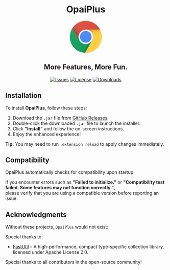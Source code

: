 <div align="center">

# OpaiPlus

<p>
   <!--suppress CheckImageSize -->
   <img src="./google-chrome-logo.png" alt="Project Mascot" width="100">
</p>

## More Features, More Fun.

[![Issues](https://img.shields.io/github/issues/opai-client/OpaiPlus?style=flat)](https://github.com/opai-client/OpaiPlus/issues)
[![License](https://img.shields.io/badge/license-All_rights_reserved-blue)](./LICENSE)
[![Downloads](https://img.shields.io/github/downloads/opai-client/OpaiPlus/total?label=Downloads&style=flat-square)](https://github.com/opai-client/OpaiPlus/releases)

</div>


## Installation

To install **OpaiPlus**, follow these steps:

1. Download the `.jar` file from [GitHub Releases](https://github.com/opai-client/OpaiPlus/releases).
2. Double-click the downloaded `.jar` file to launch the installer.
3. Click **"Install"** and follow the on-screen instructions.
4. Enjoy the enhanced experience!

**Tip:** You may need to run `.extension reload` to apply changes immediately.


## Compatibility

OpaiPlus automatically checks for compatibility upon startup.

If you encounter errors such as **"Failed to initialize."** or **"Compatibility test failed. Some features may not function correctly."**,  
please verify that you are using a compatible version before reporting an issue.


## Acknowledgments

Without these projects, `OpaiPlus` would not exist:

Special thanks to:
- [FastUtil](https://fastutil.di.unimi.it/) – A high-performance, compact type-specific collection library, licensed under Apache License 2.0.

Special thanks to all contributors in the open-source community!
